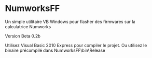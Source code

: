 # NumworksFF
Un simple utilitaire VB Windows pour flasher des firmwares sur la calculatrice Numworks

Version Beta 0.2b

Utilisez Visual Basic 2010 Express pour compiler le projet.
Ou utilisez le binaire précompilé dans NumworksFF\bin\Release 
